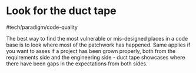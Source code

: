 # Look for the duct tape
#tech/paradigm/code-quality 

The best way to find the most vulnerable or mis-designed places in a code base is to look where most of the patchwork has happened. Same applies if you want to asses if a project has been grown properly, both from the requirements side and the engineering side - duct tape showcases where there have been gaps in the expectations from both sides.
